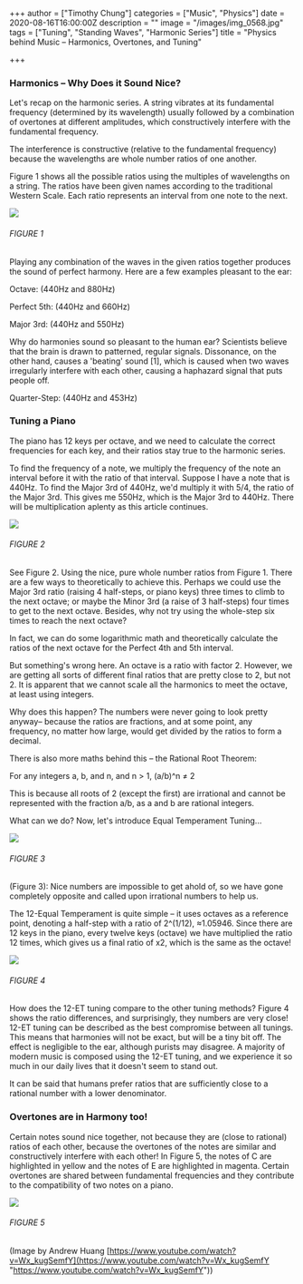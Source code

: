 +++
author = ["Timothy Chung"]
categories = ["Music", "Physics"]
date = 2020-08-16T16:00:00Z
description = ""
image = "/images/img_0568.jpg"
tags = ["Tuning", "Standing Waves", "Harmonic Series"]
title = "Physics behind Music – Harmonics, Overtones, and Tuning"

+++
### Harmonics – Why Does it Sound Nice?

Let's recap on the harmonic series. A string vibrates at its fundamental frequency (determined by its wavelength) usually followed by a combination of overtones at different amplitudes, which constructively interfere with the fundamental frequency.

The interference is constructive (relative to the fundamental frequency) because the wavelengths are whole number ratios of one another.

Figure 1 shows all the possible ratios using the multiples of wavelengths on a string. The ratios have been given names according to the traditional Western Scale. Each ratio represents an interval from one note to the next.

![](/images/img_0574.JPG)

###### FIGURE 1

Playing any combination of the waves in the given ratios together produces the sound of perfect harmony. Here are a few examples pleasant to the ear:

Octave: (440Hz and 880Hz)

Perfect 5th: (440Hz and 660Hz)

Major 3rd: (440Hz and 550Hz)

Why do harmonies sound so pleasant to the human ear? Scientists believe that the brain is drawn to patterned, regular signals. Dissonance, on the other hand, causes a 'beating' sound [1], which is caused when two waves irregularly interfere with each other, causing a haphazard signal that puts people off.

Quarter-Step: (440Hz and 453Hz)

### Tuning a Piano

The piano has 12 keys per octave, and we need to calculate the correct frequencies for each key, and their ratios stay true to the harmonic series.

To find the frequency of a note, we multiply the frequency of the note an interval before it with the ratio of that interval. Suppose I have a note that is 440Hz. To find the Major 3rd of 440Hz, we'd multiply it with 5/4, the ratio of the Major 3rd. This gives me 550Hz, which is the Major 3rd to 440Hz. There will be multiplication aplenty as this article continues.

![](/images/img_0571.JPG)

###### FIGURE 2

See Figure 2. Using the nice, pure whole number ratios from Figure 1. There are a few ways to theoretically to achieve this. Perhaps we could use the Major 3rd ratio (raising 4 half-steps, or piano keys) three times to climb to the next octave; or maybe the Minor 3rd (a raise of 3 half-steps) four times to get to the next octave. Besides, why not try using the whole-step six times to reach the next octave?

In fact, we can do some logarithmic math and theoretically calculate the ratios of the next octave for the Perfect 4th and 5th interval.

But something's wrong here. An octave is a ratio with factor 2. However, we are getting all sorts of different final ratios that are pretty close to 2, but not 2. It is apparent that we cannot scale all the harmonics to meet the octave, at least using integers.

Why does this happen? The numbers were never going to look pretty anyway– because the ratios are fractions, and at some point, any frequency, no matter how large, would get divided by the ratios to form a decimal.

There is also more maths behind this – the Rational Root Theorem:

For any integers a, b, and n, and n > 1, (a/b)^n ≠ 2

This is because all roots of 2 (except the first) are irrational and cannot be represented with the fraction a/b, as a and b are rational integers.

What can we do? Now, let's introduce Equal Temperament Tuning...

![](/images/img_0573.JPG)

###### FIGURE 3

(Figure 3): Nice numbers are impossible to get ahold of, so we have gone completely opposite and called upon irrational numbers to help us.

The 12-Equal Temperament is quite simple – it uses octaves as a reference point, denoting a half-step with a ratio of 2^(1/12), ≈1.05946. Since there are 12 keys in the piano, every twelve keys (octave) we have multiplied the ratio 12 times, which gives us a final ratio of x2, which is the same as the octave!

![](/images/img_0572.JPG)

###### FIGURE 4

How does the 12-ET tuning compare to the other tuning methods? Figure 4 shows the ratio differences, and surprisingly, they numbers are very close! 12-ET tuning can be described as the best compromise between all tunings. This means that harmonies will not be exact, but will be a tiny bit off. The effect is negligible to the ear, although purists may disagree. A majority of modern music is composed using the 12-ET tuning, and we experience it so much in our daily lives that it doesn't seem to stand out.

It can be said that humans prefer ratios that are sufficiently close to a rational number with a lower denominator.

### Overtones are in Harmony too!

Certain notes sound nice together, not because they are (close to rational) ratios of each other, because the overtones of the notes are similar and constructively interfere with each other! In Figure 5, the notes of C are highlighted in yellow and the notes of E are highlighted in magenta. Certain overtones are shared between fundamental frequencies and they contribute to the compatibility of two notes on a piano.

![](/images/img_646125c59a6b-1.jpeg)

###### FIGURE 5 
(Image by Andrew Huang [https://www.youtube.com/watch?v=Wx_kugSemfY](https://www.youtube.com/watch?v=Wx_kugSemfY "https://www.youtube.com/watch?v=Wx_kugSemfY"))

[^1]: Elizabeth Norton, 2012. “Human Brain Is Wired for Harmony”. WIRED. 13-11-2012. [https://www.wired.com/2012/11/human-brain-harmony/](https://www.wired.com/2012/11/human-brain-harmony/ "https://www.wired.com/2012/11/human-brain-harmony/")